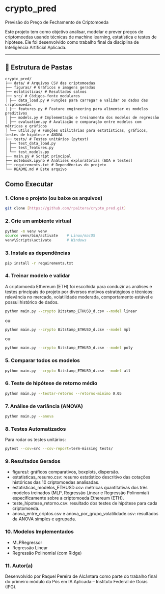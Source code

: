 # crypto_pred
Previsão do Preço de Fechamento de Criptomoeda

Este projeto tem como objetivo analisar, modelar e prever preços de criptomoedas usando técnicas de machine learning, estatística e testes de hipótese. Ele foi desenvolvido como trabalho final da disciplina de Inteligência Artificial Aplicada.

---

## 📁 Estrutura de Pastas

```shell
crypto_pred/
├── data/ # Arquivos CSV das criptomoedas
├── figuras/ # Gráficos e imagens geradas
├── estatisticas/ # Resultados salvos
├── src/ # Códigos-fonte modulares
│ ├── data_load.py # Funções para carregar e validar os dados das criptomoedas
│ ├── features.py # Feature engineering para alimentar os modelos preditivos
│ ├── models.py # Implementação e treinamento dos modelos de regressão
│ ├── evaluation.py # Avaliação e comparação entre modelos com métricas e gráficos
│ └── utils.py # Funções utilitárias para estatísticas, gráficos, testes de hipótese e ANOVA
├── tests/ # Testes unitários (pytest)
│ ├── test_data_load.py
│ ├── test_features.py
│ └── test_models.py
├── main.py # Script principal
├── notebook.ipynb # Análises exploratórias (EDA e testes)
├── requirements.txt # Dependências do projeto
└── README.md # Este arquivo
```

## Como Executar

### 1. Clone o projeto (ou baixe os arquivos)

```bash
git clone [https://github.com/rpa1tera/crypto_pred.git]
```

### 2. Crie um ambiente virtual
```bash
python -m venv venv
source venv/bin/activate    # Linux/macOS
venv\Scripts\activate       # Windows
```

### 3. Instale as dependências
```bash
pip install -r requirements.txt
```

### 4. Treinar modelo e validar

A criptomoeda Ethereum (ETH) foi escolhida para conduzir as análises e testes principais do projeto por diversos motivos estratégicos e técnicos: relevância no mercado, volatilidade moderada, comportamento estável e possui histórico de dados. 

```bash
python main.py --crypto Bitstamp_ETHUSD_d.csv --model linear
```

ou

```bash
python main.py --crypto Bitstamp_ETHUSD_d.csv --model mpl
```

ou 

```bash
python main.py --crypto Bitstamp_ETHUSD_d.csv --model poly
```

### 5. Comparar todos os modelos

```bash
python main.py --crypto Bitstamp_ETHUSD_d.csv --model all
```

### 6. Teste de hipótese de retorno médio

```bash
python main.py --testar-retorno --retorno-minimo 0.05
```

### 7. Análise de variância (ANOVA)

```bash
python main.py --anova
```

### 8. Testes Automatizados

Para rodar os testes unitários: 

```bash
pytest --cov=src --cov-report=term-missing tests/
```

### 9. Resultados Gerados

- figures/: gráficos comparativos, boxplots, dispersão.
- estatisticas_resumo.csv: resumo estatístico descritivo das cotações históricas das 10 criptomoedas analisadas.
- estatisticas_modelos_ETHUSD.csv: métricas quantitativas dos três modelos treinados (MLP, Regressão Linear e Regressão Polinomial) especificamente sobre a criptomoeda Ethereum (ETH).
- teste_hipotese_retorno.csv: resultado dos testes de hipótese para cada criptomoeda.
- anova_entre_criptos.csv e anova_por_grupo_volatilidade.csv: resultados da ANOVA simples e agrupada.



### 10. Modelos Implementados

- MLPRegressor
- Regressão Linear
- Regressão Polinomial (com Ridge)

### 11. Autor(a)

Desenvolvido por Raquel Pereira de Alcântara como parte do trabalho final do primeiro módulo da Pós em IA Aplicada – Instituto Federal de Goiás (IFG).


